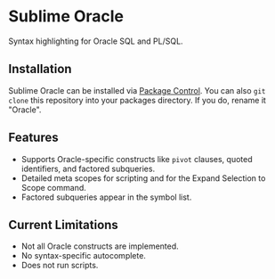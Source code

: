# Sublime Oracle

Syntax highlighting for Oracle SQL and PL/SQL.

## Installation

Sublime Oracle can be installed via [Package Control](https://packagecontrol.io/installation). You can also `git clone` this repository into your packages directory. If you do, rename it "Oracle".

## Features

- Supports Oracle-specific constructs like `pivot` clauses, quoted identifiers, and factored subqueries.
- Detailed meta scopes for scripting and for the Expand Selection to Scope command.
- Factored subqueries appear in the symbol list.

## Current Limitations

- Not all Oracle constructs are implemented.
- No syntax-specific autocomplete.
- Does not run scripts.